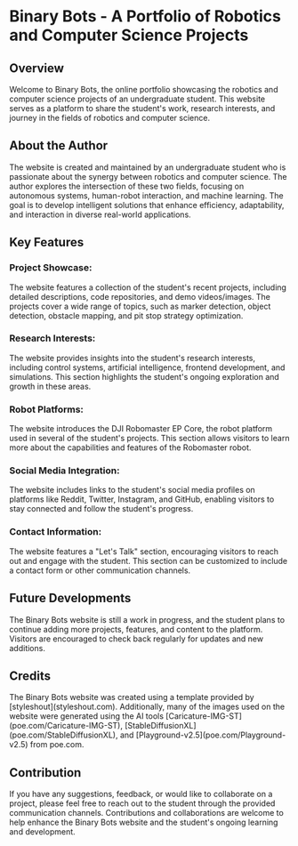 <h1> Binary Bots - A Portfolio of Robotics and Computer Science Projects </h1>

<h2> Overview </h2>
Welcome to Binary Bots, the online portfolio showcasing the robotics and computer science projects of an undergraduate student. This website serves as a platform to share the student's work, research interests, and journey in the fields of robotics and computer science.

<h2> About the Author </h2>
The website is created and maintained by an undergraduate student who is passionate about the synergy between robotics and computer science. The author explores the intersection of these two fields, focusing on autonomous systems, human-robot interaction, and machine learning. The goal is to develop intelligent solutions that enhance efficiency, adaptability, and interaction in diverse real-world applications.

<h2> Key Features </h2>

<h3> Project Showcase: </h3>
The website features a collection of the student's recent projects, including detailed descriptions, code repositories, and demo videos/images. The projects cover a wide range of topics, such as marker detection, object detection, obstacle mapping, and pit stop strategy optimization.

<h3> Research Interests: </h3>
The website provides insights into the student's research interests, including control systems, artificial intelligence, frontend development, and simulations. This section highlights the student's ongoing exploration and growth in these areas.

<h3> Robot Platforms: </h3>
The website introduces the DJI Robomaster EP Core, the robot platform used in several of the student's projects. This section allows visitors to learn more about the capabilities and features of the Robomaster robot.

<h3> Social Media Integration: </h3>
The website includes links to the student's social media profiles on platforms like Reddit, Twitter, Instagram, and GitHub, enabling visitors to stay connected and follow the student's progress.

<h3> Contact Information: </h3> 
The website features a "Let's Talk" section, encouraging visitors to reach out and engage with the student. This section can be customized to include a contact form or other communication channels.

<h2> Future Developments </h2>
The Binary Bots website is still a work in progress, and the student plans to continue adding more projects, features, and content to the platform. Visitors are encouraged to check back regularly for updates and new additions.

<h2> Credits </h2>
The Binary Bots website was created using a template provided by [styleshout](styleshout.com). Additionally, many of the images used on the website were generated using the AI tools [Caricature-IMG-ST](poe.com/Caricature-IMG-ST), [StableDiffusionXL](poe.com/StableDiffusionXL), and [Playground-v2.5](poe.com/Playground-v2.5) from poe.com.

<h2> Contribution </h2>
If you have any suggestions, feedback, or would like to collaborate on a project, please feel free to reach out to the student through the provided communication channels. Contributions and collaborations are welcome to help enhance the Binary Bots website and the student's ongoing learning and development.
